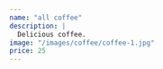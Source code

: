 ```yaml
---
name: "all coffee"
description: |
  Delicious coffee.
image: "/images/coffee/coffee-1.jpg"
price: 25
---
```

